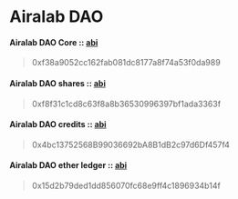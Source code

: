 # Airalab DAO

#### Airalab DAO Core :: [abi](https://github.com/airalab/core/blob/master/abi/modules/Core.json)

> 0xf38a9052cc162fab081dc8177a8f74a53f0da989

#### Airalab DAO shares :: [abi](https://raw.githubusercontent.com/airalab/core/master/abi/modules/TokenEmission.json)

> 0xf8f31c1cd8c63f8a8b36530996397bf1ada3363f

#### Airalab DAO credits :: [abi](https://raw.githubusercontent.com/airalab/core/master/abi/modules/TokenEmission.json)

> 0x4bc13752568B99036692bA8B1dB2c97d6Df457f4

#### Airalab DAO ether ledger :: [abi](https://raw.githubusercontent.com/airalab/core/master/abi/modules/TokenEther.json)

> 0x15d2b79ded1dd856070fc68e9ff4c1896934b14f
